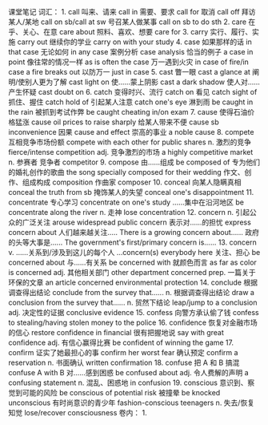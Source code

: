 课堂笔记
词汇：
    1.  call
        叫来、请来          call in
        需要、要求          call for
        取消                call off
        拜访某人/某地       call on sb/call at sw
        号召某人做某事      call on sb to do sth
    2.  care
        在乎、关心、在意    care about
        照料、喜欢、想要    care for
    3.  carry
        实行、履行、实施    carry out
        继续你的学业        carry on with your study
    4.  case
        如果那样的话        in that case
        无论如何            in any case
        案例分析            case analysis
        恰当的例子          a case in point
        像往常的情况一样    as is often the case
        万一遇到火灾        in case of fire/in case a fire breaks out
        以防万一            just in case
    5.  cast
        瞥一眼                  cast a glance at
        阐明/使别人更为了解     cast light on
        使......蒙上阴影        cast a dark shadow
        使人对......产生怀疑    cast doubt on
    6.  catch
        变得时兴、流行      catch on
        看见                catch sight of
        抓住、握住          catch hold of
        引起某人注意        catch one's eye
        淋到雨              be caught in the rain
        被抓到考试作弊      be caught cheating in/on exam
    7.  cause
        使得石油价格猛涨    cause oil prices to raise sharply
        给某人带来不便      cause sb inconvenience
        因果                cause and effect
        崇高的事业          a noble cause
    8.  compete
        互相竞争市场份额        compete with each other for public shares
        n. 激烈的竞争           fierce/intense competition
        adj. 竞争激烈的市场     a highly competitive market
        n. 参赛者 竞争者        competitor
    9.  compose
        由......组成                be composed of
        专为他们的婚礼创作的歌曲    the song specially composed for their wedding
        作文、创作、组成构成        composition
        作曲家                      composer
    10. conceal
        向某人隐瞒真相      conceal the truth from sb
        掩饰某人的失望      conceal one's disappointment
    11. concentrate
        专心学习                concentrate on one's study
        ......集中在沿河地区    be concentrate along the river
        n. 走神                 lose concentration
    12. concern n.
        引起公众的广泛关注      arouse widespread public concern
        表示对......的担忧      express concern about
        人们越来越关注.....     There is a growing concern about......
        政府的头等大事是......  The government's first/primary concern is......
    13. concern v.
        ......关系到/涉及到这儿的每个人 ...concern(s) everybody here
        关注、担心                      be concerned about
        与......有关系                  be concerned with
        就颜色而言                      as far as color is concerned
        adj. 其他相关部门               other department concerned
        prep. 一篇关于环保的文章        an article concerned environmental protection
    14. conclude
        根据调查得出结论    conclude from the survey that......
        n. 根据调查得出结论 draw a conclusion from the survey that......
        n. 贸然下结论       leap/jump to a conclusion
        adj. 决定性的证据   conclusive evidence
    15. confess
        向警方承认偷了钱    confess to stealing/having stolen money to the police
    16. confidence
        恢复对金融市场的信心    restore confidence in financial
        很有把握地说            say with great confidence
        adj. 有信心赢得比赛     be confident of winning the game
    17. confirm
        证实了她最担心的事      confirm her worst fear
        确认预定                confirm a reservation
        n. 书面确认             written confirmation
    18. confuse
        把 A 和 B 搞混          confuse A with B
        对......感到困惑        be confused about
        adj. 令人费解的声明     a confusing statement
        n. 混乱、困惑地         in confusion
    19. conscious
        意识到、察觉到可能的风险    be conscious of potential risk
        被撞晕                      be knocked unconscious
        有时尚意识的青少年          fashion-conscious teenagers
        n. 失去/恢复知觉            lose/recover consciousness
卷内：
    1.